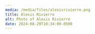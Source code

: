 ```yaml
---
media: /media/files/alexisrivierre.png
title: Alexis Rivierre
alt: Photo of Alexis Rivierre
date: 2024-08-20T10:34:00-0500
---
```

